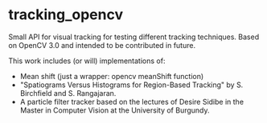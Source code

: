 tracking_opencv
===============

Small API for visual tracking for testing different tracking techniques. Based on OpenCV 3.0 and intended to be contributed in future.

This work includes (or will) implementations of:

- Mean shift (just a wrapper: opencv meanShift function)
- "Spatiograms Versus Histograms for Region-Based Tracking" by S. Birchfield and S. Rangajaran.
- A particle filter tracker based on the lectures of Desire Sidibe in the Master in Computer Vision at the University of Burgundy.


